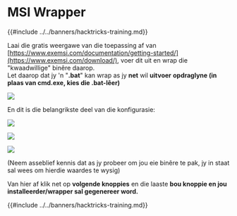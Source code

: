 # MSI Wrapper

{{#include ../../banners/hacktricks-training.md}}

Laai die gratis weergawe van die toepassing af van [https://www.exemsi.com/documentation/getting-started/](https://www.exemsi.com/download/), voer dit uit en wrap die "kwaadwillige" binêre daarop.\
Let daarop dat jy 'n "**.bat**" kan wrap as jy **net** wil **uitvoer** **opdraglyne (in plaas van cmd.exe, kies die .bat-lêer)**

![](<../../images/image (417).png>)

En dit is die belangrikste deel van die konfigurasie:

![](<../../images/image (312).png>)

![](<../../images/image (346).png>)

![](<../../images/image (1072).png>)

(Neem asseblief kennis dat as jy probeer om jou eie binêre te pak, jy in staat sal wees om hierdie waardes te wysig)

Van hier af klik net op **volgende knoppies** en die laaste **bou knoppie en jou installeerder/wrapper sal gegenereer word.**

{{#include ../../banners/hacktricks-training.md}}
